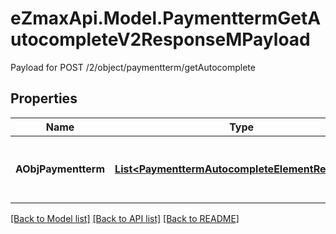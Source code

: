 # eZmaxApi.Model.PaymenttermGetAutocompleteV2ResponseMPayload
Payload for POST /2/object/paymentterm/getAutocomplete

## Properties

Name | Type | Description | Notes
------------ | ------------- | ------------- | -------------
**AObjPaymentterm** | [**List&lt;PaymenttermAutocompleteElementResponse&gt;**](PaymenttermAutocompleteElementResponse.md) | An array of Paymentterm autocomplete element response. | 

[[Back to Model list]](../README.md#documentation-for-models) [[Back to API list]](../README.md#documentation-for-api-endpoints) [[Back to README]](../README.md)

